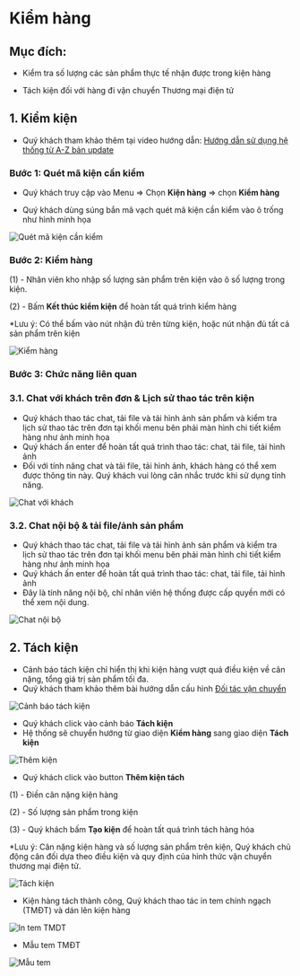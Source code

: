 # Kiểm hàng

## Mục đích: 

- Kiểm tra số lượng các sản phẩm thực tế nhận được trong kiện hàng

- Tách kiện đối với hàng đi vận chuyển Thương mại điện tử

## 1. Kiểm kiện

- Quý khách tham khảo thêm tại video hướng dẫn: [Hướng dẫn sử dụng hệ thống từ A-Z bản update](https://youtu.be/ZHQZUob3I7g?t=668)

### Bước 1: Quét mã kiện cần kiểm

- Quý khách truy cập vào Menu => Chọn **Kiện hàng** => chọn **Kiểm hàng**

- Quý khách dùng súng bắn mã vạch quét mã kiện cần kiểm vào ô trống như hình minh họa

![Quét mã kiện cần kiểm](https://user-images.githubusercontent.com/73226975/162417522-5bdc03ce-d67a-43db-8b4c-6d5fc796ff1a.png)

### Bước 2: Kiểm hàng

(1) - Nhân viên kho nhập số lượng sản phẩm trên kiện vào ô số lượng trong kiện. 

(2) - Bấm **Kết thúc kiểm kiện** để hoàn tất quá trình kiểm hàng 

*Lưu ý: Có thể bấm vào nút nhận đủ trên từng kiện, hoặc nút nhận đủ tất cả sản phẩm trên kiện 


![Kiểm hàng](https://user-images.githubusercontent.com/73226975/162612231-b62a9a03-3fb7-433d-b820-85f167fc7502.png)

### Bước 3: Chức năng liên quan
### 3.1. Chat với khách trên đơn & Lịch sử thao tác trên kiện

- Quý khách thao tác chat, tải file và tải hình ảnh sản phẩm và kiểm tra lịch sử thao tác trên đơn tại khối menu bên phải màn hình chi tiết kiểm hàng như ảnh minh họa
- Quý khách ấn enter để hoàn tất quá trình thao tác: chat, tải file, tải hình ảnh
- Đối với tính năng chat và tải file, tải hình ảnh, khách hàng có thể xem được thông tin này. Quý khách vui lòng cân nhắc trước khi sử dụng tính năng.

![Chat với khách](https://user-images.githubusercontent.com/73226975/162613433-a83347af-4ac1-4c60-b716-4152f668e8ab.png)

### 3.2. Chat nội bộ & tải file/ảnh sản phẩm

- Quý khách thao tác chat, tải file và tải hình ảnh sản phẩm và kiểm tra lịch sử thao tác trên đơn tại khối menu bên phải màn hình chi tiết kiểm hàng như ảnh minh họa
- Quý khách ấn enter để hoàn tất quá trình thao tác: chat, tải file, tải hình ảnh
- Đây là tính năng nội bộ, chỉ nhân viên hệ thống được cấp quyền mới có thể xem nội dung.

![Chat nội bộ](https://user-images.githubusercontent.com/73226975/162612826-e84590af-4d39-465f-aebb-a5f6b87e466c.png)

## 2. Tách kiện

- Cảnh báo tách kiện chỉ hiển thị khi kiện hàng vượt quá điều kiện về cân nặng, tổng giá trị sản phẩm tối đa.
- Quý khách tham khảo thêm bài hướng dẫn cấu hình [Đối tác vận chuyển](https://hd.gobiz.vn/m6/cau-hinh-chung/vanchuyen)

![Cảnh báo tách kiện](https://user-images.githubusercontent.com/73226975/162614234-44ceb987-0bd6-451f-b88d-10c6918354f9.png)

- Quý khách click vào cảnh báo **Tách kiện**
- Hệ thống sẽ chuyển hướng từ giao diện **Kiểm hàng** sang giao diện **Tách kiện**

![Thêm kiện](https://user-images.githubusercontent.com/73226975/162614261-73acb8c4-ddc2-4b84-b9b4-46c04c2a1c6a.png)

- Quý khách click vào button **Thêm kiện tách**

(1) - Điền cân nặng kiện hàng

(2) - Số lượng sản phẩm trong kiện

(3) - Quý khách bấm **Tạo kiện** để hoàn tất quá trình tách hàng hóa

*Lưu ý: Cân nặng kiện hàng và số lượng sản phẩm trên kiện, Quý khách chủ động cân đối dựa theo điều kiện và quy định của hình thức vận chuyển thương mại điện tử.

![Tách kiện](https://user-images.githubusercontent.com/73226975/162703504-5a2e4278-9e0c-413d-876e-8453eac871a9.png)

- Kiện hàng tách thành công, Quý khách thao tác in tem chính ngạch (TMĐT) và dán lên kiện hàng

![In tem TMDT](https://user-images.githubusercontent.com/73226975/162703620-380081d3-caf0-41a4-8771-f3bec0d07570.png)

- Mẫu tem TMĐT

![Mẫu tem](https://user-images.githubusercontent.com/73226975/162708112-5ae13ead-4b0e-42a6-9736-6277ca10b7cb.png)


